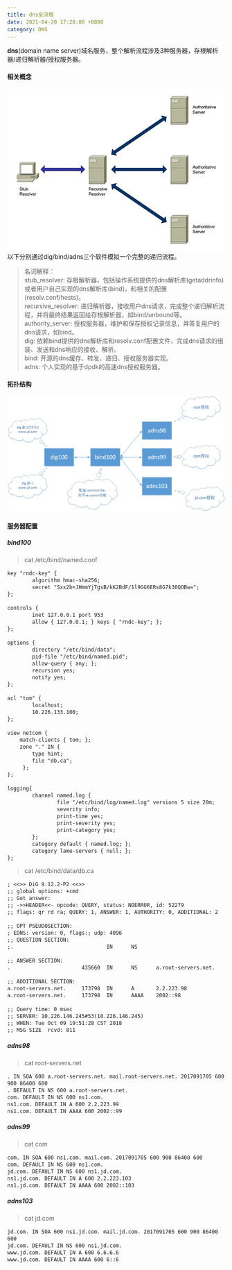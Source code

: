 ```yaml
---
title: dns全流程
date: 2021-04-20 17:28:00 +0800
category: DNS
---
```


**dns**(domain name server)域名服务，整个解析流程涉及3种服务器，存根解析器/递归解析器/授权服务器。

#### 相关概念
![dns_server.jpg](/assets/images/dns/dns_server.jpg)<br/>
以下分别通过dig/bind/adns三个软件模拟一个完整的递归流程。
> 名词解释：<br/>
> stub_resolver: 存根解析器，包括操作系统提供的dns解析库(getaddrinfo)或者用户自己实现的dns解析库(bind)，和相关的配置(resolv.conf/hosts)。<br/>
> recursive_resolver: 递归解析器，接收用户dns请求，完成整个递归解析流程，并将最终结果返回给存根解析器，如bind/unbound等。<br/>
> authority_server: 授权服务器，维护和保存授权记录信息，并答复用户的dns请求，如bind。<br/>
> dig: 依赖bind提供的dns解析库和resolv.conf配置文件，完成dns请求的组装、发送和dns响应的接收、解析。<br/>
> bind: 开源的dns缓存、转发、递归、授权服务器实现。<br/>
> adns: 个人实现的基于dpdk的高速dns授权服务器。<br/>

#### 拓扑结构
![all-in-one.png](/assets/images/dns/all-in-one.png)

#### 服务器配置
##### bind100
>cat  /etc/bind/named.conf

```
key "rndc-key" {
        algorithm hmac-sha256;
        secret "Sxx2b+JHmmYjTgsB/kK2BdF/1l9GG6ERs8G7k30QOBw=";
};

controls {
        inet 127.0.0.1 port 953
        allow { 127.0.0.1; } keys { "rndc-key"; };
};

options {
        directory "/etc/bind/data";
        pid-file "/etc/bind/named.pid";
        allow-query { any; };
        recursion yes;
        notify yes;
};

acl "tom" {
        localhost;
        10.226.133.100;
};

view netcom {
    match-clients { tom; };
    zone "." IN {
        type hint;
        file "db.ca";
     };
};

logging{
        channel named.log {
                file "/etc/bind/log/named.log" versions 5 size 20m;
                severity info;
                print-time yes;
                print-severity yes;
                print-category yes;
        };
        category default { named.log; };
        category lame-servers { null; };
};
```
>cat /etc/bind/data/db.ca

```
; <<>> DiG 9.12.2-P2 <<>>
;; global options: +cmd
;; Got answer:
;; ->>HEADER<<- opcode: QUERY, status: NOERROR, id: 52279
;; flags: qr rd ra; QUERY: 1, ANSWER: 1, AUTHORITY: 0, ADDITIONAL: 2

;; OPT PSEUDOSECTION:
; EDNS: version: 0, flags:; udp: 4096
;; QUESTION SECTION:
;.                              IN      NS

;; ANSWER SECTION:
.                       435660  IN      NS      a.root-servers.net.

;; ADDITIONAL SECTION:
a.root-servers.net.     173798  IN      A       2.2.223.98
a.root-servers.net.     173798  IN      AAAA    2002::98

;; Query time: 0 msec
;; SERVER: 10.226.146.245#53(10.226.146.245)
;; WHEN: Tue Oct 09 19:51:28 CST 2018
;; MSG SIZE  rcvd: 811
```
##### adns98
>cat root-servers.net

```
. IN SOA 600 a.root-servers.net. mail.root-servers.net. 2017091705 600 900 86400 600
. DEFAULT IN NS 600 a.root-servers.net.
com. DEFAULT IN NS 600 ns1.com.
ns1.com. DEFAULT IN A 600 2.2.223.99
ns1.com. DEFAULT IN AAAA 600 2002::99
```
##### adns99
>cat com

```
com. IN SOA 600 ns1.com. mail.com. 2017091705 600 900 86400 600
com. DEFAULT IN NS 600 ns1.com.
jd.com. DEFAULT IN NS 600 ns1.jd.com.
ns1.jd.com. DEFAULT IN A 600 2.2.223.103
ns1.jd.com. DEFAULT IN AAAA 600 2002::103
```
##### adns103
>cat jd.com

```
jd.com. IN SOA 600 ns1.jd.com. mail.jd.com. 2017091705 600 900 86400 600
jd.com. DEFAULT IN NS 600 ns1.jd.com.
www.jd.com. DEFAULT IN A 600 6.6.6.6
www.jd.com. DEFAULT IN AAAA 600 6::6
```